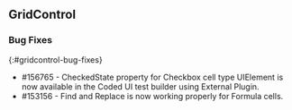 ## GridControl

### Bug Fixes
{:#gridcontrol-bug-fixes}

* \#156765 - CheckedState property for Checkbox cell type UIElement is now available in the Coded UI test builder using External Plugin.
* \#153156 - Find and Replace is now working properly for Formula cells.
